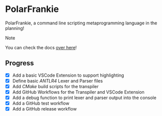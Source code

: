 # PolarFrankie

PolarFrankie, a command line scripting metaprogramming language in the planning!

> [!NOTE]
> You can check the docs [over here](https://docs.ender.ing/docs/frankie/intro/)!

## Progress

- [x] Add a basic VSCode Extension to support highlighting
- [x] Define basic *ANTLR4* Lexer and Parser files
- [x] Add *CMake* build scripts for the transpiler
- [x] Add GitHub Workflows for the Transpiler and VSCode Extension
- [x] Add a debug function to print lexer and parser output into the console
- [x] Add a GitHub test workflow
- [x] Add a GitHub release workflow
